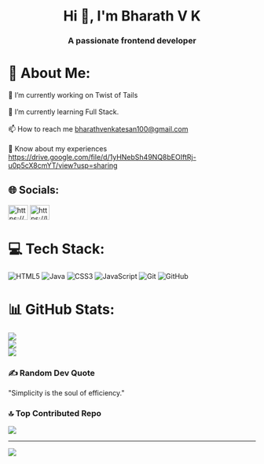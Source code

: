 <h1 align="center">Hi 👋, I'm Bharath V K</h1>
<h3 align="center">A passionate frontend developer</h3>

# 💫 About Me:
🔭 I’m currently working on Twist of Tails<br><br>🌱 I’m currently learning Full Stack.<br><br>📫 How to reach me bharathvenkatesan100@gmail.com<br><br>📄 Know about my experiences https://drive.google.com/file/d/1yHNebSh49NQ8bEOIftRj-u0p5cX8cmYT/view?usp=sharing


## 🌐 Socials:
<p align="left">
<a href="https://www.linkedin.com/in/bharathvenkatesan467/" target="blank"><img align="center" src="https://raw.githubusercontent.com/rahuldkjain/github-profile-readme-generator/master/src/images/icons/Social/linked-in-alt.svg" alt="https://www.linkedin.com/in/bharath-venkatesan-95546627a/overlay/about-this-profile/?lipi=urn%3ali%3apage%3ad_flagship3_profile_view_base%3bwnkdvej9rxswa4b9xyu9qq%3d%3d" height="30" width="40" /></a>
<a href="https://www.leetcode.com/https://leetcode.com/u/bharath_467/" target="blank"><img align="center" src="https://raw.githubusercontent.com/rahuldkjain/github-profile-readme-generator/master/src/images/icons/Social/leet-code.svg" alt="https://leetcode.com/u/bharath_467/" height="30" width="40" /></a>
</p>

# 💻 Tech Stack:
![HTML5](https://img.shields.io/badge/html5-%23E34F26.svg?style=flat&logo=html5&logoColor=white) ![Java](https://img.shields.io/badge/java-%23ED8B00.svg?style=flat&logo=openjdk&logoColor=white) ![CSS3](https://img.shields.io/badge/css3-%231572B6.svg?style=flat&logo=css3&logoColor=white) ![JavaScript](https://img.shields.io/badge/javascript-%23323330.svg?style=flat&logo=javascript&logoColor=%23F7DF1E) ![Git](https://img.shields.io/badge/git-%23F05033.svg?style=flat&logo=git&logoColor=white) ![GitHub](https://img.shields.io/badge/github-%23121011.svg?style=flat&logo=github&logoColor=white)
# 📊 GitHub Stats:
![](https://github-readme-stats.vercel.app/api?username=bharathvenkatesan467&theme=dark&hide_border=false&include_all_commits=false&count_private=false)<br/>
![](https://github-readme-streak-stats.herokuapp.com/?user=bharathvenkatesan467&theme=dark&hide_border=false)<br/>
![](https://github-readme-stats.vercel.app/api/top-langs/?username=bharathvenkatesan467&theme=dark&hide_border=false&include_all_commits=false&count_private=false&layout=compact)

### ✍️ Random Dev Quote
<p>"Simplicity is the soul of efficiency."</p>

### 🔝 Top Contributed Repo
![](https://github-contributor-stats.vercel.app/api?username=bharathvenkatesan467&limit=5&theme=dark&combine_all_yearly_contributions=true)

---
[![](https://visitcount.itsvg.in/api?id=bharathvenkatesan467&icon=1&color=12)](https://visitcount.itsvg.in)


